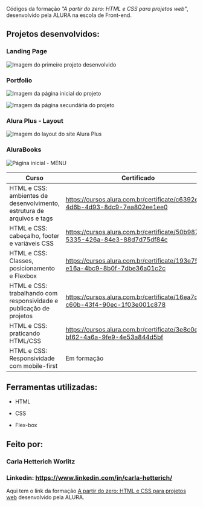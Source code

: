 Códigos da formação *"A partir do zero: HTML e CSS para projetos web"*,  desenvolvido pela ALURA na escola de Front-end. 

<h2> Projetos desenvolvidos: </h2>

<h3>Landing Page</h3>

![Imagem do primeiro projeto desenvolvido](https://github.com/cahetterich/ALURA_HTML-CSS/assets/148469247/330fcb69-1ca5-4076-93d6-e7aa65a5e3f5)

<h3>Portfolio</h3>

![Imagem da página inicial do projeto](https://github.com/cahetterich/ALURA_HTML-CSS/assets/148469247/55936404-ed9d-4f90-aa80-744ffbd105e3)

![Imagem da página secundária do projeto](https://github.com/cahetterich/ALURA_HTML-CSS/assets/148469247/d9507ee0-c2ac-4a61-bbf2-809821b15e73)

<h3>Alura Plus - Layout</h3>

![Imagem do layout do site Alura Plus](https://github.com/cahetterich/ALURA_HTML-CSS/assets/148469247/bf105eb5-19db-46c7-bcea-ba34a31f688e)

<h3>AluraBooks</h3>

![Página inicial - MENU](https://github.com/cahetterich/ALURA_HTML-CSS/assets/148469247/dd8b5d84-a372-4230-8ce0-c46ec640273e)



| Curso | Certificado |
| ------ | ------ |
| HTML e CSS: ambientes de desenvolvimento, estrutura de arquivos e tags | https://cursos.alura.com.br/certificate/c6392e37-4d6b-4d93-8dc9-7ea802ee1ee0 |
| HTML e CSS: cabeçalho, footer e variáveis CSS | https://cursos.alura.com.br/certificate/50b98745-5335-426a-84e3-88d7d75df84c |
| HTML e CSS: Classes, posicionamento e Flexbox | https://cursos.alura.com.br/certificate/193e7537-e16a-4bc9-8b0f-7dbe36a01c2c |
| HTML e CSS: trabalhando com responsividade e publicação de projetos | https://cursos.alura.com.br/certificate/16ea7ca0-c60b-43f4-90ec-1f03e001c878 |
| HTML e CSS: praticando HTML/CSS | https://cursos.alura.com.br/certificate/3e8c0ec2-bf62-4a6a-9fe9-4e53a844d5bf
| HTML e CSS: Responsividade com mobile-first| Em formação |

## Ferramentas utilizadas:

* HTML

* CSS

* Flex-box

## Feito por:

### Carla Hetterich Worlitz

### Linkedin: https://www.linkedin.com/in/carla-hetterich/

Aqui tem o link da formação [A partir do zero: HTML e CSS para projetos web](https://cursos.alura.com.br/formacao-html-css) desenvolvido pela ALURA.
